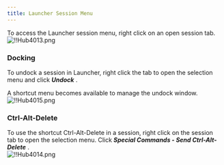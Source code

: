 ```yaml
---
title: Launcher Session Menu
---
```

To access the Launcher session menu, right click on an open session tab.  
![!!Hub4013.png](/img/en/hub/Hub4013.png) 

### Docking 

To undock a session in Launcher, right click the tab to open the selection menu and click ***Undock*** .  

A shortcut menu becomes available to manage the undock window.  
![!!Hub4015.png](/img/en/hub/Hub4015.png) 

### Ctrl-Alt-Delete 

To use the shortcut Ctrl-Alt-Delete in a session, right click on the session tab to open the selection menu. Click ***Special Commands - Send Ctrl-Alt-Delete*** .  
![!!Hub4014.png](/img/en/hub/Hub4014.png) 

